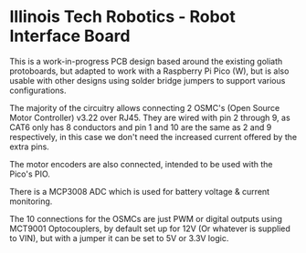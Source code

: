 # Illinois Tech Robotics - Robot Interface Board

This is a work-in-progress PCB design based around the existing goliath protoboards, but adapted to work with a Raspberry Pi Pico (W), but is also usable with other designs using solder bridge jumpers to support various configurations. 

The majority of the circuitry allows connecting 2 OSMC's (Open Source Motor Controller) v3.22 over RJ45. They are wired with pin 2 through 9, as CAT6 only has 8 conductors and pin 1 and 10 are the same as 2 and 9 respectively, in this case we don't need the increased current offered by the extra pins.

The motor encoders are also connected, intended to be used with the Pico's PIO.

There is a MCP3008 ADC which is used for battery voltage & current monitoring.

The 10 connections for the OSMCs are just PWM or digital outputs using MCT9001 Optocouplers, by default set up for 12V (Or whatever is supplied to VIN), but with a jumper it can be set to 5V or 3.3V logic.
